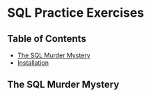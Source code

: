 # SQL Practice Exercises

## Table of Contents
- [The SQL Murder Mystery](#the-sql-murder-mystery)
- [Installation](#installation)



## The SQL Murder Mystery

